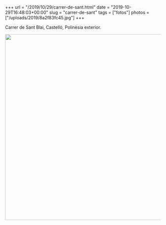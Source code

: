 +++
url = "/2019/10/29/carrer-de-sant.html"
date = "2019-10-29T16:48:03+00:00"
slug = "carrer-de-sant"
tags = ["fotos"]
photos = ["/uploads/2019/8a2f83fc45.jpg"]
+++

Carrer de Sant Blai, Castelló, Polinèsia exterior.

<img src="/uploads/2019/8a2f83fc45.jpg" width="599" height="600" alt="" />

